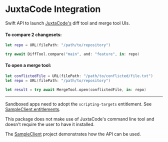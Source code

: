 # JuxtaCode Integration

Swift API to launch [JuxtaCode's](https://juxtacode.app) diff tool and merge tool UIs.

#### To compare 2 changesets:
```swift
let repo = URL(filePath: "/path/to/repository")

try await DiffTool.compare("main", and: "feature", in: repo)
```

#### To open a merge tool:
```swift
let conflictedFile = URL(filePath: "/path/to/conflicted/file.txt")
let repo = URL(filePath: "/path/to/repository")

let result = try await MergeTool.open(conflictedFile, in: repo)
```
---

Sandboxed apps need to adopt the `scripting-targets` entitlement. See [SampleClient.entitlements](SampleClient/SampleClient/SampleClient.entitlements).

This package does not make use of JuxtaCode's command line tool and doesn't require the user to have it installed.

The [SampleClient](SampleClient/) project demonstrates how the API can be used.
